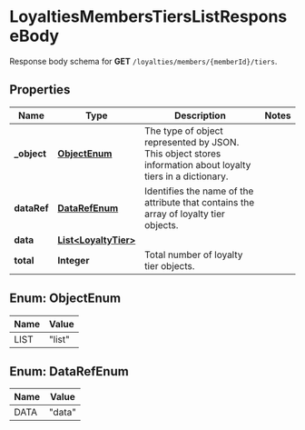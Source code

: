

# LoyaltiesMembersTiersListResponseBody

Response body schema for **GET** `/loyalties/members/{memberId}/tiers`.

## Properties

| Name | Type | Description | Notes |
|------------ | ------------- | ------------- | -------------|
|**_object** | [**ObjectEnum**](#ObjectEnum) | The type of object represented by JSON. This object stores information about loyalty tiers in a dictionary. |  |
|**dataRef** | [**DataRefEnum**](#DataRefEnum) | Identifies the name of the attribute that contains the array of loyalty tier objects. |  |
|**data** | [**List&lt;LoyaltyTier&gt;**](LoyaltyTier.md) |  |  |
|**total** | **Integer** | Total number of loyalty tier objects. |  |



## Enum: ObjectEnum

| Name | Value |
|---- | -----|
| LIST | &quot;list&quot; |



## Enum: DataRefEnum

| Name | Value |
|---- | -----|
| DATA | &quot;data&quot; |



